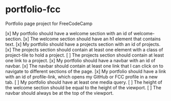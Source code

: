 # portfolio-fcc
Portfolio page project for FreeCodeCamp

[x] My portfolio should have a welcome section with an id of welcome-section.
[x] The welcome section should have an h1 element that contains text.
[x] My portfolio should have a projects section with an id of projects.
[x] The projects section should contain at least one element with a class of project-tile to hold a project.
[ ] The projects section should contain at least one link to a project.
[x] My portfolio should have a navbar with an id of navbar.
[x] The navbar should contain at least one link that I can click on to navigate to different sections of the page.
[x] My portfolio should have a link with an id of profile-link, which opens my GitHub or FCC profile in a new tab.
[ ] My portfolio should have at least one media query.
[ ] The height of the welcome section should be equal to the height of the viewport.
[ ] The navbar should always be at the top of the viewport.